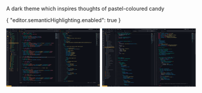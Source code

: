 A dark theme which inspires thoughts of pastel-coloured candy

{
"editor.semanticHighlighting.enabled": true
}

![examples](./images/example.png 'example')
